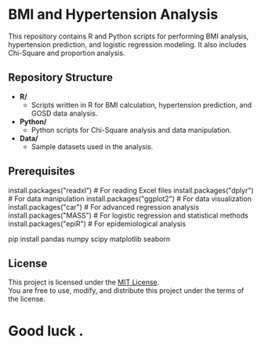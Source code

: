 # BMI and Hypertension Analysis

This repository contains R and Python scripts for performing BMI analysis, hypertension prediction, and logistic regression modeling. It also includes Chi-Square and proportion analysis.

## Repository Structure

- **R/**
  - Scripts written in R for BMI calculation, hypertension prediction, and GOSD data analysis.
- **Python/**
  - Python scripts for Chi-Square analysis and data manipulation.
- **Data/**
  - Sample datasets used in the analysis.

## Prerequisites
install.packages("readxl") # For reading Excel files
install.packages("dplyr") # For data manipulation
install.packages("ggplot2") # For data visualization
install.packages("car") # For advanced regression analysis
install.packages("MASS") # For logistic regression and statistical methods
install.packages("epiR") # For epidemiological analysis

pip install pandas numpy scipy matplotlib seaborn



## License

This project is licensed under the [MIT License](LICENSE).  
You are free to use, modify, and distribute this project under the terms of the license. 

# Good luck . 
